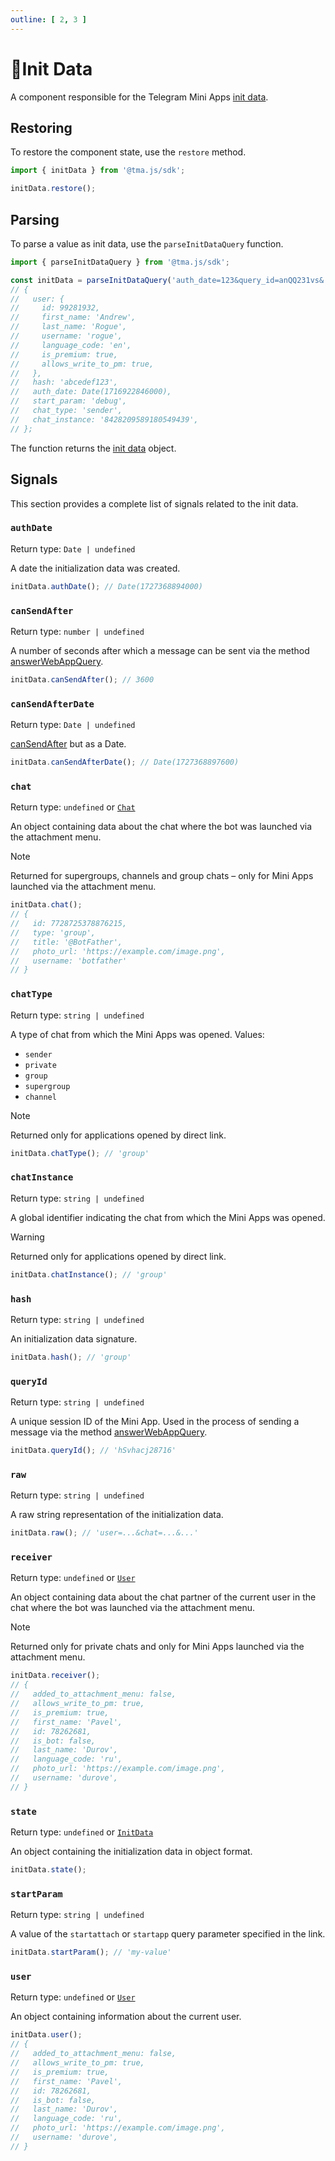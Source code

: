 ```yaml
---
outline: [ 2, 3 ]
---
```


# 💠Init Data

A component responsible for the Telegram Mini
Apps [init data](../../../platform/init-data.md).

## Restoring

To restore the component state, use the `restore` method.

```ts
import { initData } from '@tma.js/sdk';

initData.restore();
```

## Parsing

To parse a value as init data, use the `parseInitDataQuery` function.

```ts
import { parseInitDataQuery } from '@tma.js/sdk';

const initData = parseInitDataQuery('auth_date=123&query_id=anQQ231vs&...');
// {
//   user: {
//     id: 99281932,
//     first_name: 'Andrew',
//     last_name: 'Rogue',
//     username: 'rogue',
//     language_code: 'en',
//     is_premium: true,
//     allows_write_to_pm: true,
//   },
//   hash: 'abcedef123',
//   auth_date: Date(1716922846000),
//   start_param: 'debug',
//   chat_type: 'sender',
//   chat_instance: '8428209589180549439',
// };
```

The function returns the [init data](../../../platform/init-data.md#parameters-list) object.

## Signals

This section provides a complete list of signals related to the init data.

### `authDate`

Return type: `Date | undefined`

A date the initialization data was created.

```ts
initData.authDate(); // Date(1727368894000)
```

### `canSendAfter`

Return type: `number | undefined`

A number of seconds after which a message can be sent via the
method [answerWebAppQuery](https://core.telegram.org/bots/api#answerwebappquery).

```ts
initData.canSendAfter(); // 3600
```

### `canSendAfterDate`

Return type: `Date | undefined`

[canSendAfter](#cansendafter) but as a Date.

```ts
initData.canSendAfterDate(); // Date(1727368897600)
```

### `chat`

Return type: `undefined` or [`Chat`](../../../platform/init-data.md#chat)

An object containing data about the chat where the bot was launched via the attachment menu.

> [!NOTE]
> Returned for supergroups, channels and group chats – only for Mini Apps launched via the attachment menu.

```ts
initData.chat();
// {
//   id: 7728725378876215,
//   type: 'group',
//   title: '@BotFather',
//   photo_url: 'https://example.com/image.png',
//   username: 'botfather'
// }
```

### `chatType`

Return type: `string | undefined`

A type of chat from which the Mini Apps was opened. Values:

- `sender`
- `private`
- `group`
- `supergroup`
- `channel`

> [!NOTE]
> Returned only for applications opened by direct link.

```ts
initData.chatType(); // 'group'
```

### `chatInstance`

Return type: `string | undefined`

A global identifier indicating the chat from which the Mini Apps was opened.

> [!WARNING]
> Returned only for applications opened by direct link.

```ts
initData.chatInstance(); // 'group'
```

### `hash`

Return type: `string | undefined`

An initialization data signature.

```ts
initData.hash(); // 'group'
```

### `queryId`

Return type: `string | undefined`

A unique session ID of the Mini App. Used in the process of sending a message via the
method [answerWebAppQuery](https://core.telegram.org/bots/api#answerwebappquery).

```ts
initData.queryId(); // 'hSvhacj28716'
```

### `raw`

Return type: `string | undefined`

A raw string representation of the initialization data.

```ts
initData.raw(); // 'user=...&chat=...&...'
```

### `receiver`

Return type: `undefined` or [`User`](../../../platform/init-data.md#user)

An object containing data about the chat partner of the current user in the chat where the bot was launched via the
attachment menu.

> [!NOTE]
> Returned only for private chats and only for Mini Apps launched via the attachment menu.

```ts
initData.receiver();
// {
//   added_to_attachment_menu: false,
//   allows_write_to_pm: true,
//   is_premium: true,
//   first_name: 'Pavel',
//   id: 78262681,
//   is_bot: false,
//   last_name: 'Durov',
//   language_code: 'ru',
//   photo_url: 'https://example.com/image.png',
//   username: 'durove',
// }
```

### `state`

Return type: `undefined` or [`InitData`](../../../platform/init-data.md#parameters-list)

An object containing the initialization data in object format.

```ts
initData.state();
```

### `startParam`

Return type: `string | undefined`

A value of the `startattach` or `startapp` query parameter specified in the link.

```ts
initData.startParam(); // 'my-value'
```

### `user`

Return type: `undefined` or [`User`](../../../platform/init-data.md#user)

An object containing information about the current user.

```ts
initData.user();
// {
//   added_to_attachment_menu: false,
//   allows_write_to_pm: true,
//   is_premium: true,
//   first_name: 'Pavel',
//   id: 78262681,
//   is_bot: false,
//   last_name: 'Durov',
//   language_code: 'ru',
//   photo_url: 'https://example.com/image.png',
//   username: 'durove',
// }
```
